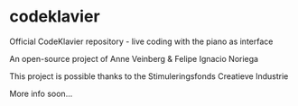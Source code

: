 # codeklavier
Official CodeKlavier repository - live coding with the piano as interface

An open-source project of Anne Veinberg & Felipe Ignacio Noriega

This project is possible thanks to the Stimuleringsfonds Creatieve Industrie

More info soon...
